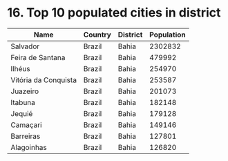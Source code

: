 # 16.  Top 10 populated cities in district
| Name | Country | District | Population|
| --- | --- | --- | --- |
| Salvador | Brazil | Bahia | 2302832 |
| Feira de Santana | Brazil | Bahia | 479992 |
| Ilhéus | Brazil | Bahia | 254970 |
| Vitória da Conquista | Brazil | Bahia | 253587 |
| Juazeiro | Brazil | Bahia | 201073 |
| Itabuna | Brazil | Bahia | 182148 |
| Jequié | Brazil | Bahia | 179128 |
| Camaçari | Brazil | Bahia | 149146 |
| Barreiras | Brazil | Bahia | 127801 |
| Alagoinhas | Brazil | Bahia | 126820 |
